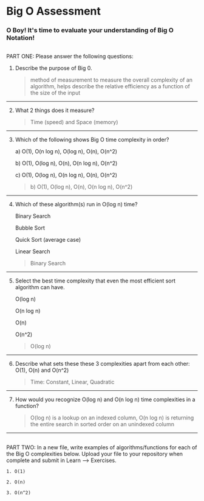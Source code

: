 # Big O Assessment

 ### O Boy! It's time to evaluate your understanding of Big O Notation!

 ##

  PART ONE: Please answer the following questions:

 1. Describe the purpose of Big 0.

    > method of measurement to measure the overall complexity of an algorithm, helps describe the relative efficiency as a function of the size of the input

---


 2. What 2 things does it measure?

    > Time (speed) and Space (memory)

---


 3. Which of the following shows Big O time complexity in order?

    a) O(1), O(n log n), O(log n), O(n), O(n^2)

    b) O(1), O(log n), O(n), O(n log n), O(n^2)

    c) O(1), O(log n), O(n log n), O(n), O(n^2)

    > b) O(1), O(log n), O(n), O(n log n), O(n^2)

---



4. Which of these algorithm(s) run in O(log n) time?

   Binary Search

   Bubble Sort

   Quick Sort (average case)

   Linear Search

   > Binary Search

---



5. Select the best time complexity that even the most efficient sort algorithm can have.

    O(log n)

    O(n log n)

    O(n)

    O(n^2)

    > O(log n)

---


 6. Describe what sets these these 3 complexities apart from each other: O(1), O(n) and O(n^2)

    > Time: Constant, Linear, Quadratic

---


7. How would you recognize O(log n) and O(n log n) time complexities in a function?

    > O(log n) is a lookup on an indexed column, O(n log n) is returning the entire search in sorted order on an unindexed column

---

  ##

  PART TWO: In a new file, write examples of algorithms/functions for each of the Big O complexities below.
    Upload your file to your repository when complete and submit in Learn --> Exercises.

    1. O(1)

    2. O(n)

    3. O(n^2)
